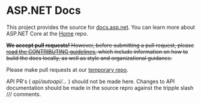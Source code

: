 ASP.NET Docs
============

This project provides the source for [docs.asp.net](http://docs.asp.net/). You can learn more about ASP.NET Core at the [Home](https://github.com/aspnet/home) repo.

~~**We accept pull requests!** However, before submitting a pull request, please [read the CONTRIBUTING guidelines](CONTRIBUTING.md), which include information on how to build the docs locally, as well as style and organizational guidance.~~

Please make pull requests at our [temporary repo](https://github.com/Microsoft/Docs-1). 

API PR's ( *api/autoapi/...* ) should not be made here. Changes to API documentation should be made in the source repro against the tripple slash /// comments.

